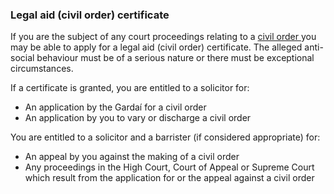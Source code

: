 ###  Legal aid (civil order) certificate

If you are the subject of any court proceedings relating to a [ civil order
](/en/justice/law-enforcement/anti-social-behaviour-by-adults/) you may be
able to apply for a legal aid (civil order) certificate. The alleged anti-
social behaviour must be of a serious nature or there must be exceptional
circumstances.

If a certificate is granted, you are entitled to a solicitor for:

  * An application by the Gardaí for a civil order 
  * An application by you to vary or discharge a civil order 

You are entitled to a solicitor and a barrister (if considered appropriate)
for:

  * An appeal by you against the making of a civil order 
  * Any proceedings in the High Court, Court of Appeal or Supreme Court which result from the application for or the appeal against a civil order 
